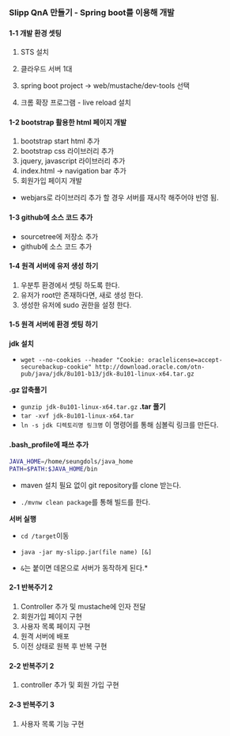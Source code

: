 ### Slipp QnA 만들기 - Spring boot를 이용해 개발 

#### 1-1 개발 환경 셋팅 

1. STS 설치 

2. 클라우드 서버 1대

3. spring boot project -> web/mustache/dev-tools 선택 

4. 크롬 확장 프로그램 - live reload 설치

#### 1-2 bootstrap 활용한 html 페이지 개발

1. bootstrap start html 추가
2. bootstrap css 라이브러리 추가
3. jquery, javascript 라이브러리 추가 
4. index.html -> navigation bar 추가
5. 회원가입 페이지 개발

* webjars로 라이브러리 추가 할 경우 서버를 재시작 해주어야 반영 됨.

#### 1-3 github에 소스 코드 추가 

* sourcetree에 저장소 추가 
* github에 소스 코드 추가

#### 1-4 원격 서버에 유저 생성 하기 

1. 우분투 환경에서 셋팅 하도록 한다. 
2. 유저가 root만 존재하다면, 새로 생성 한다. 
3. 생성한 유저에 sudo 권한을 설정 한다.
 
#### 1-5 원격 서버에 환경 셋팅 하기 

**jdk 설치**
 * `wget --no-cookies --header "Cookie: oraclelicense=accept-securebackup-cookie" http://download.oracle.com/otn-pub/java/jdk/8u101-b13/jdk-8u101-linux-x64.tar.gz`
 
**.gz 압축풀기** 
 * `gunzip jdk-8u101-linux-x64.tar.gz`
**.tar 풀기**
 * `tar -xvf jdk-8u101-linux-x64.tar` 
* `ln -s jdk 디렉토리명 링크명` 이 명령어를 통해 심볼릭 링크를 만든다. 

#### .bash_profile에 패쓰 추가 

```bash
JAVA_HOME=/home/seungdols/java_home
PATH=$PATH:$JAVA_HOME/bin
```

* maven 설치 필요 없이 git repository를 clone 받는다. 

* `./mvnw clean package`를 통해 빌드를 한다.

**서버 실행**

* `cd /target`이동

* `java -jar my-slipp.jar(file name) [&]`
 * `&`는 붙이면 데몬으로 서버가 동작하게 된다.*
  

#### 2-1 반복주기 2

1. Controller 추가 및 mustache에 인자 전달
2. 회원가입 페이지 구현
3. 사용자 목록 페이지 구현
4. 원격 서버에 배포
5. 이전 상태로 원복 후 반복 구현 


#### 2-2 반복주기 2 

1. controller 추가 및 회원 가입 구현


#### 2-3 반복주기 3

1. 사용자 목록 기능 구현 

